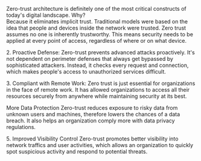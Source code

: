Zero-trust architecture is definitely one of the most critical constructs of today's digital landscape. Why?  
 Because it eliminates implicit trust. Traditional models were based on the idea that people and devices inside the network were trusted. Zero trust assumes no one is inherently trustworthy. This means security needs to be applied at every point of access, regardless of where or on what device.

2\. Proactive Defense: Zero-trust prevents advanced attacks proactively. It's not dependent on perimeter defenses that always get bypassed by sophisticated attackers. Instead, it checks every request and connection, which makes people's access to unauthorized services difficult.

3\. Compliant with Remote Work: Zero trust is just essential for organizations in the face of remote work. It has allowed organizations to access all their resources securely from anywhere while maintaining security at its best.

More Data Protection Zero-trust reduces exposure to risky data from unknown users and machines, therefore lowers the chances of a data breach. It also helps an organization comply more with data privacy regulations.

5\. Improved Visibility Control Zero-trust promotes better visibility into network traffics and user activities, which allows an organization to quickly spot suspicious activity and respond to potential threats.  
